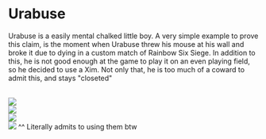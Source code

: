 <h1>Urabuse</h1>
<p>Urabuse is a easily mental chalked little boy. A very simple example to prove this claim, is the moment when Urabuse threw his mouse at his wall and broke it due to dying in a custom match of Rainbow Six Siege. In addition to this, he is not good enough at the game to play it on an even playing field, so he decided to use a Xim. Not only that, he is too much of a coward to admit this, and stays "closeted"</p>
<br>
<img src="https://cdn.discordapp.com/attachments/857843095298899981/1348174570712072192/image.png?ex=67ce80e9&is=67cd2f69&hm=c36f1fe34aaf3cab9824a5bc2be28f3ec366bf3cc7a541eee22dedf22749e093&">
<br>
<img src="https://cdn.discordapp.com/attachments/857843095298899981/1348174788769615952/image.png?ex=67ce811d&is=67cd2f9d&hm=cb555a4891f26d2a2a3f07c43c6fced4f8ba3aac1a3e82a0d636db83e64fe19c&">
<br>
<img src="https://cdn.discordapp.com/attachments/857843095298899981/1348175351184097340/image.png?ex=67ce81a3&is=67cd3023&hm=6e62b46b894a95b0c641afc54f24acc0c12696e019c90e04e8b2437156a45023&">
<br>
<img src="https://cdn.discordapp.com/attachments/857843095298899981/1348175499721052273/image.png?ex=67ce81c7&is=67cd3047&hm=1371af2ba181bb86d30f5d5eac11014d292b50947bedc7103f5f1d04de339f52&">
^^ Literally admits to using them btw

